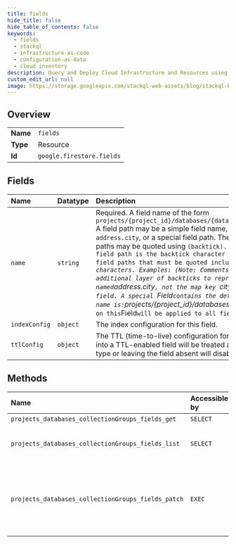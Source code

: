 ```yaml
---
title: fields
hide_title: false
hide_table_of_contents: false
keywords:
  - fields
  - stackql
  - infrastructure-as-code
  - configuration-as-data
  - cloud inventory
description: Query and Deploy Cloud Infrastructure and Resources using SQL
custom_edit_url: null
image: https://storage.googleapis.com/stackql-web-assets/blog/stackql-blog-post-featured-image.png
---
```

  
    

## Overview
<table><tbody>
<tr><td><b>Name</b></td><td><code>fields</code></td></tr>
<tr><td><b>Type</b></td><td>Resource</td></tr>
<tr><td><b>Id</b></td><td><code>google.firestore.fields</code></td></tr>
</tbody></table>

## Fields
| Name | Datatype | Description |
|:-----|:---------|:------------|
| `name` | `string` | Required. A field name of the form `projects/{project_id}/databases/{database_id}/collectionGroups/{collection_id}/fields/{field_path}` A field path may be a simple field name, e.g. `address` or a path to fields within map_value , e.g. `address.city`, or a special field path. The only valid special field is `*`, which represents any field. Field paths may be quoted using ` (backtick). The only character that needs to be escaped within a quoted field path is the backtick character itself, escaped using a backslash. Special characters in field paths that must be quoted include: `*`, `.`, ``` (backtick), `[`, `]`, as well as any ascii symbolic characters. Examples: (Note: Comments here are written in markdown syntax, so there is an additional layer of backticks to represent a code block) `\`address.city\`` represents a field named `address.city`, not the map key `city` in the field `address`. `\`*\`` represents a field named `*`, not any field. A special `Field` contains the default indexing settings for all fields. This field's resource name is: `projects/{project_id}/databases/{database_id}/collectionGroups/__default__/fields/*` Indexes defined on this `Field` will be applied to all fields which do not have their own `Field` index configuration. |
| `indexConfig` | `object` | The index configuration for this field. |
| `ttlConfig` | `object` | The TTL (time-to-live) configuration for documents that have this `Field` set. Storing a timestamp value into a TTL-enabled field will be treated as the document's absolute expiration time. Using any other data type or leaving the field absent will disable the TTL for the individual document. |
## Methods
| Name | Accessible by | Required Params | Description |
|:-----|:--------------|:----------------|:------------|
| `projects_databases_collectionGroups_fields_get` | `SELECT` | `name` | Gets the metadata and configuration for a Field. |
| `projects_databases_collectionGroups_fields_list` | `SELECT` | `parent` | Lists the field configuration and metadata for this database. Currently, FirestoreAdmin.ListFields only supports listing fields that have been explicitly overridden. To issue this query, call FirestoreAdmin.ListFields with the filter set to `indexConfig.usesAncestorConfig:false` . |
| `projects_databases_collectionGroups_fields_patch` | `EXEC` | `name` | Updates a field configuration. Currently, field updates apply only to single field index configuration. However, calls to FirestoreAdmin.UpdateField should provide a field mask to avoid changing any configuration that the caller isn't aware of. The field mask should be specified as: `{ paths: "index_config" }`. This call returns a google.longrunning.Operation which may be used to track the status of the field update. The metadata for the operation will be the type FieldOperationMetadata. To configure the default field settings for the database, use the special `Field` with resource name: `projects/{project_id}/databases/{database_id}/collectionGroups/__default__/fields/*`. |
